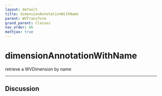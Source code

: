 ```yaml
---
layout: default
title: dimensionAnnotationWithName
parent: WVTransform
grand_parent: Classes
nav_order: 86
mathjax: true
---
```


#  dimensionAnnotationWithName

retrieve a WVDimension by name


---

## Discussion

  
